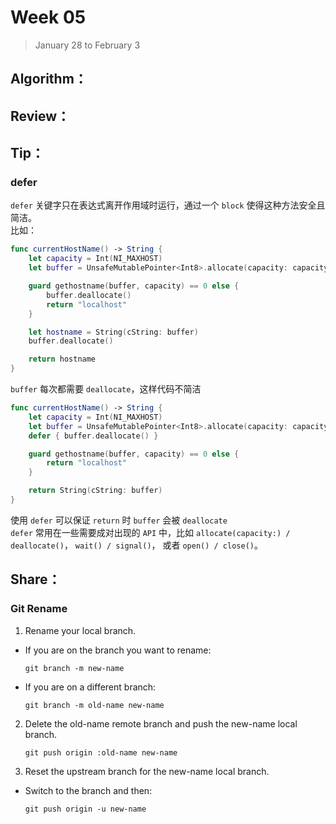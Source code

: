 # Week 05

> January 28 to February 3

## Algorithm：

## Review：

## Tip：
### defer
`defer` 关键字只在表达式离开作用域时运行，通过一个 `block` 使得这种方法安全且简洁。  
比如：
```swift
func currentHostName() -> String {
    let capacity = Int(NI_MAXHOST)
    let buffer = UnsafeMutablePointer<Int8>.allocate(capacity: capacity)

    guard gethostname(buffer, capacity) == 0 else {
        buffer.deallocate()
        return "localhost"
    }

    let hostname = String(cString: buffer)
    buffer.deallocate()

    return hostname
}
```
`buffer` 每次都需要 `deallocate`，这样代码不简洁
```swift
func currentHostName() -> String {
    let capacity = Int(NI_MAXHOST)
    let buffer = UnsafeMutablePointer<Int8>.allocate(capacity: capacity)
    defer { buffer.deallocate() }

    guard gethostname(buffer, capacity) == 0 else {
        return "localhost"
    }

    return String(cString: buffer)
}
```
使用 `defer` 可以保证 `return` 时 `buffer` 会被 `deallocate`  
`defer` 常用在一些需要成对出现的 `API` 中，比如 `allocate(capacity:) / deallocate()`， `wait() / signal()`， 或者 `open() / close()`。

## Share：
### Git Rename
1. Rename your local branch.
- If you are on the branch you want to rename:
    ```
    git branch -m new-name
    ```
- If you are on a different branch:

    ```
    git branch -m old-name new-name
    ```
2. Delete the old-name remote branch and push the new-name local branch.
    ```
    git push origin :old-name new-name
    ```
3. Reset the upstream branch for the new-name local branch.
- Switch to the branch and then:
    ```
    git push origin -u new-name
    ```